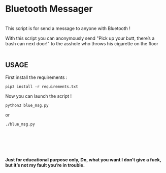 # Bluetooth Messager

<br>
This script is for send a message to anyone with Bluetooth !

With this script you can anonymously send "Pick up your butt, there’s a trash can next door!" to the asshole who throws his cigarette on the floor 
<br><br>

## USAGE

First install the requirements :

```
pip3 install -r requirements.txt

```
Now you can launch the script !

```
python3 blue_msg.py
```

or 

```
./blue_msg.py
```
<br><br>


<br><br>
**Just for educational purpose only, Do, what you want I don’t give a fuck, but it’s not my fault you’re in trouble.** 

